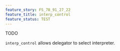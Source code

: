 ```yaml
---
feature_story: FS_78_91_27_22
feature_title: interp_control
feature_status: TEST
---
```



TODO

`interp_control` allows delegator to select interpreter.


